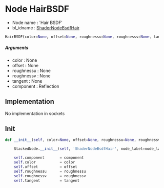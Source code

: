 # Node HairBSDF

- Node name : 'Hair BSDF'
- bl_idname : [ShaderNodeBsdfHair](https://docs.blender.org/api/current/bpy.types.ShaderNodeBsdfHair.html)


``` python
HairBSDF(color=None, offset=None, roughnessu=None, roughnessv=None, tangent=None, component='Reflection', node_label=None, node_color=None)
```
##### Arguments

- color : None
- offset : None
- roughnessu : None
- roughnessv : None
- tangent : None
- component : Reflection

## Implementation

No implementation in sockets

## Init

``` python
def __init__(self, color=None, offset=None, roughnessu=None, roughnessv=None, tangent=None, component='Reflection', node_label=None, node_color=None):

    StackedNode.__init__(self, 'ShaderNodeBsdfHair', node_label=node_label, node_color=node_color)

    self.component       = component
    self.color           = color
    self.offset          = offset
    self.roughnessu      = roughnessu
    self.roughnessv      = roughnessv
    self.tangent         = tangent
```
